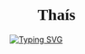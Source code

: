 <h1 align="center" style="font-family: Poppins;">
  👩🏻‍💻 Thaís
</h1>

<p align="center">
  <a href="https://github.com/karlathais/readme-typing-svg">
    <img src="https://readme-typing-svg.demolab.com/?lines=Front-End%20web%20and%20app%20developer;Experienced%20UI%2FUX%20Designer;Always%20learning%20new%20things&font=Poppins&weight=700&center=true&width=500&height=50&color=EED6C4&vCenter=true&pause=1000&size=24" alt="Typing SVG">
  </a>
</p>


